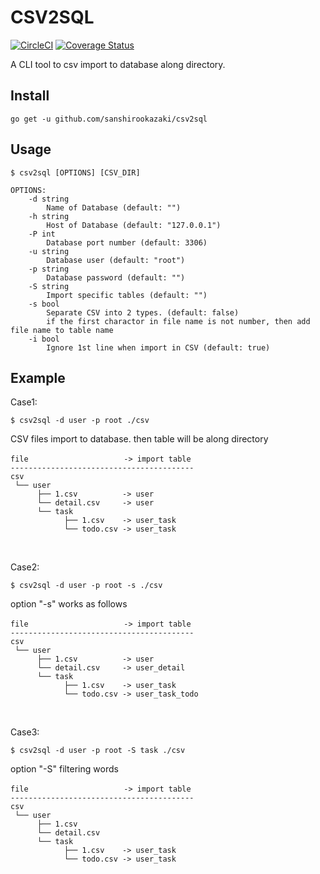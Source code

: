 # CSV2SQL
[![CircleCI](https://circleci.com/gh/sanshirookazaki/csv2sql.svg?style=svg)](https://circleci.com/gh/sanshirookazaki/csv2sql)
[![Coverage Status](https://coveralls.io/repos/github/sanshirookazaki/csv2sql/badge.svg?branch=master)](https://coveralls.io/github/sanshirookazaki/csv2sql?branch=master)

A CLI tool to csv import to database along directory.

## Install

```
go get -u github.com/sanshirookazaki/csv2sql
```

## Usage

```
$ csv2sql [OPTIONS] [CSV_DIR]

OPTIONS:
    -d string
        Name of Database (default: "")
    -h string
        Host of Database (default: "127.0.0.1")
    -P int
        Database port number (default: 3306)
    -u string
        Database user (default: "root")
    -p string
        Database password (default: "")
    -S string
        Import specific tables (default: "")
    -s bool
        Separate CSV into 2 types. (default: false)
        if the first charactor in file name is not number, then add file name to table name
    -i bool
        Ignore 1st line when import in CSV (default: true)
```

## Example
Case1:
```
$ csv2sql -d user -p root ./csv
```

CSV files import to database. then table will be along directory
```
file                  　　-> import table
-----------------------------------------
csv
 └── user
      ├── 1.csv          -> user
      └── detail.csv     -> user
      └── task
            ├── 1.csv    -> user_task
            └── todo.csv -> user_task
```

<br>

Case2:
```
$ csv2sql -d user -p root -s ./csv
```

option "-s" works as follows
```
file                  　　-> import table
-----------------------------------------
csv
 └── user
      ├── 1.csv          -> user
      └── detail.csv     -> user_detail
      └── task
            ├── 1.csv    -> user_task
            └── todo.csv -> user_task_todo
```

<br>

Case3:
```
$ csv2sql -d user -p root -S task ./csv
```

option "-S" filtering words
```
file                  　　-> import table
-----------------------------------------
csv
 └── user
      ├── 1.csv
      └── detail.csv
      └── task
            ├── 1.csv    -> user_task
            └── todo.csv -> user_task
```
